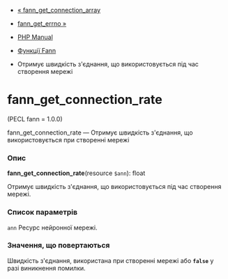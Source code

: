 - [« fann_get_connection_array](function.fann-get-connection-array.md)
- [fann_get_errno »](function.fann-get-errno.md)

- [PHP Manual](index.md)
- [Функції Fann](ref.fann.md)
- Отримує швидкість з'єднання, що використовується під час створення мережі

# fann_get_connection_rate

(PECL fann = 1.0.0)

fann_get_connection_rate — Отримує швидкість з'єднання, що використовується
при створенні мережі

### Опис

**fann_get_connection_rate**(resource `$ann`): float

Отримує швидкість з'єднання, що використовується під час створення мережі.

### Список параметрів

`ann`
Ресурс нейронної мережі.

### Значення, що повертаються

Швидкість з'єднання, використана при створенні мережі або **`false`**
у разі виникнення помилки.
